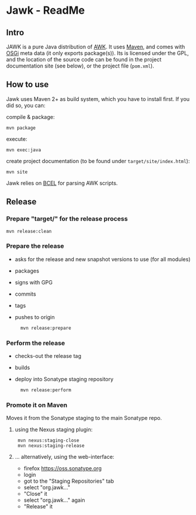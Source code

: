 # Jawk - ReadMe

## Intro

JAWK is a pure Java distribution of [AWK](https://en.wikipedia.org/wiki/AWK).
It uses [Maven](http://maven.apache.org/),
and comes with [OSGi](https://en.wikipedia.org/wiki/OSGi) meta data
(it only exports package(s)).
Its is licensed under the GPL, and the location of the source code
can be found in the project documentation site (see below),
or the project file (`pom.xml`).


## How to use

Jawk uses Maven 2+ as build system, which you have to install first.
If you did so, you can:

compile & package:

	mvn package

execute:

	mvn exec:java

create project documentation (to be found under `target/site/index.html`):

	mvn site

Jawk relies on [BCEL](http://commons.apache.org/bcel/) for parsing AWK scripts.


## Release

### Prepare "target/" for the release process

	mvn release:clean

### Prepare the release
* asks for the release and new snapshot versions to use (for all modules)
* packages
* signs with GPG
* commits
* tags
* pushes to origin

		mvn release:prepare

### Perform the release
* checks-out the release tag
* builds
* deploy into Sonatype staging repository

		mvn release:perform

### Promote it on Maven
Moves it from the Sonatype staging to the main Sonatype repo.

1. using the Nexus staging plugin:

		mvn nexus:staging-close
		mvn nexus:staging-release

2. ... alternatively, using the web-interface:
	* firefox https://oss.sonatype.org
	* login
	* got to the "Staging Repositories" tab
	* select "org.jawk..."
	* "Close" it
	* select "org.jawk..." again
	* "Release" it

